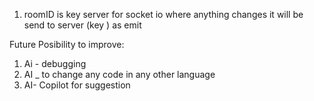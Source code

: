 1. roomID is key server for socket io where anything changes it will be send to server (key ) as emit



Future Posibility to improve:
1. Ai - debugging 
2. AI _ to change any code in any other language
3. AI- Copilot for suggestion